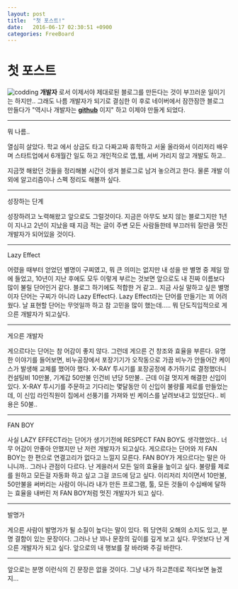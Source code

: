 ```yaml
---
layout: post
title:  "첫 포스트!"
date:   2016-06-17 02:30:51 +0900
categories: FreeBoard
---
```


# 첫 포스트

![codding](https://images.unsplash.com/photo-1454165205744-3b78555e5572?ixlib=rb-0.3.5&q=80&fm=jpg&crop=entropy&s=ca8c08d17555247f7580691500bb5351)
**개발자** 로서 이제서야 제대로된 블로그를 만든다는 것이 부끄러운 일이기는 하지만.. 그래도 나름 개발자가 되기로 결심한 이 후로 네이버에서 잠깐잠깐 블로그 만들다가 "역시나 개발자는 **[github](github)** 이지" 하고 이제야 만들게 되었다.

- - -

뭐 나름..

열심히 살았다. 학교 에서 상금도 타고 다짜고짜 휴학하고 서울 올라와서 이리저리 배우며 스타트업에서 6개월간 일도 하고 개인적으로 앱,웹, 서버 가리지 않고 개발도 하고..

지금껏 해왔던 것들을 정리해볼 시간이 생겨 블로그로 남겨 놓으려고 한다. 물론 개발 이외에 알고리즘이나 스펙 정리도 해볼까 싶다.

- - -

성장하는 단계

성장하려고 노력해왔고 앞으로도 그럴것이다. 지금은 아무도 보지 않는 블로그지만 1년이 지나고 2년이 지났을 때 지금 적는 글이 주변 모든 사람들한테 부끄러워 질만큼 멋진 개발자가 되어있을 것이다.

- - -

Lazy Effect

어렸을 때부터 얻었던 별명이 구찌였고, 뭐 큰 의미는 없지만 내 성을 딴 별명 중 제일 맘에 들었고, 10년이 지난 후에도 모두 이렇게 부르는 것보면 앞으로도 내 진짜 이름보다 많이 불릴 단어인거 같다. 블로그 하기에도 적합한 거 같고.. 지금 사실 말하고 싶은 별명이자 단어는 구찌가 아니라 Lazy Effect다.
Lazy Effect라는 단어를 만들기는 꾀 어려웠다. 날 표현할 단어는 무엇일까 하고 참 고민을 많이 했는데..... 뭐 단도직입적으로 게으른 개발자가 되고싶다.


- - -

게으른 개발자

게으르다는 단어는 참 어감이 좋지 않다. 그런데 게으른 건 창조와 효율을 부른다. 유명한 이야기를 들어보면, 비누공장에서 포장기기가 오작동으로 가끔 비누가 안들어간 케이스가 발생해 교체를 했어야 했다. X-RAY 투시기를 포장공정에 추가하기로 결정했더니 컨설팅비 10만불, 기계갑 50만불 인건비 년당 5만불.. 근데 이걸 멋지게 해결한 신입이 있다. X-RAY 투시기를 주문하고 기다리는 몇달동안 이 신입이 불량률 제로를 만들었는데, 이 신입 라인직원이 집에서 선풍기를 가져와 빈 케이스를 날려보내고 있었단다.. 비용은 50불..

- - -

FAN BOY

사실 LAZY EFFECT라는 단어가 생기기전에 RESPECT FAN BOY도 생각했었다.. 너무 어감이 안좋아 안했지만 난 저런 개발자가 되고싶다.
게으르다는 단어와 저 FAN BOY는 한 편으로 연결고리가 없다고 느낄지 모른다. FAN BOY가 게으르다는 말은 아니니까.. 그러나 관점이 다르다. 난 게을러서 모든 일의 효율을 높이고 싶다. 불량률 제로를 원하고 모든걸 자동화 하고 싶고 그걸 코드에 담고 싶다. 이리저리 치이면서 10만불, 50만불을 써버리는 사람이 아니라 내가 만든 프로그램, 툴, 모든 것들이 수십배에 달하는 효율을 내버린 저 FAN BOY처럼 멋진 개발자가 되고 싶다.

- - -

발명가

게으른 사람이 발명가가 될 소질이 높다는 말이 있다. 뭐 당연히 오해의 소지도 있고, 분명 결함이 있는 문장이다. 그러나 난 꾀나 문장의 깊이를 깊게 보고 싶다. 무엇보다 난 게으른 개발자가 되고 싶다. 앞으로의 내 행보를 잘 바라봐 주길 바란다.

- - -

앞으로는 분명 이런식의 긴 문장은 없을 것이다.
그냥 내가 하고픈데로 적다보면 늘겠지... 

